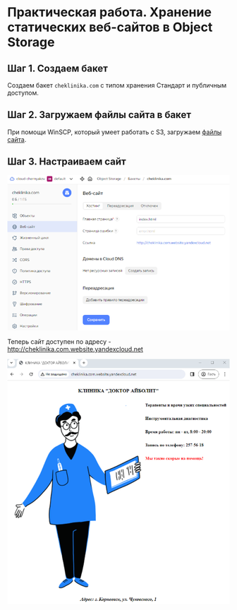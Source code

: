 # Практическая работа. Хранение статических веб-сайтов в Object Storage

## Шаг 1. Создаем бакет
Создаем бакет `cheklinika.com` с типом хранения Стандарт и публичным доступом.

## Шаг 2. Загружаем файлы сайта в бакет
При помощи WinSCP, который умеет работать с S3, загружаем [файлы сайта](cheklinika.com).

## Шаг 3. Настраиваем сайт
![2_2_7_s3_website_001.png](2_2_7_s3_website_001.png)

Теперь сайт доступен по адресу - http://cheklinika.com.website.yandexcloud.net

![2_2_7_s3_website_002.png](2_2_7_s3_website_002.png)